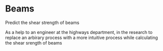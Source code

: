 # Beams
Predict the shear strength of beams

As a help to an engineer at the highways department, in the research to replace an arbirary process with a more intuitive process while calculating the shear srength of beams
